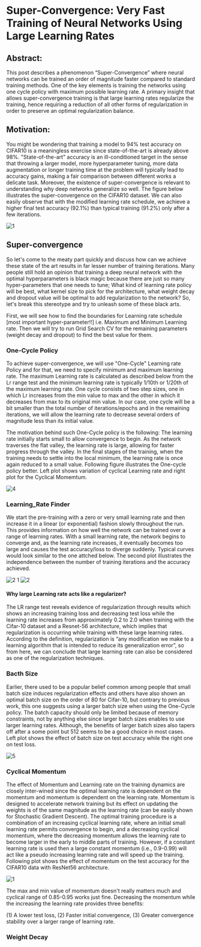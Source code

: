 # Super-Convergence: Very Fast Training of Neural Networks Using Large Learning Rates

## Abstract: 
This post describes a phenomenon “Super-Convergence” where neural networks can be trained an order of magnitude faster compared to standard training methods. One of the key elements is training the networks using one cycle policy with maximum possible learning rate. A primary insight that allows super-convergence training is that large learning rates regularize the training, hence requiring a reduction of all other forms of regularization in order to preserve an optimal regularization balance.


## Motivation:
You might be wondering that training a model to 94% test accuracy on CIFAR10 is a meaningless exercise since state-of-the-art is already above 98%. "State-of-the-art" accuracy is an ill-conditioned target in the sense that throwing a larger model, more hyperparameter tuning, more data augmentation or longer training time at the problem will typically lead to accuracy gains, making a fair comparison between different works a delicate task. Moreover, the existence of super-convergence is relevant to understanding why deep networks generalize so well. The figure below illustrates the super-convergence on the CIFAR10 dataset. We can also easily observe that with the modified learning rate schedule, we achieve a higher final test accuracy (92.1%) than typical training (91.2%) only after a few iterations. 

![1](https://user-images.githubusercontent.com/41862477/49328753-972f5e00-f59b-11e8-9fbf-16465a08c672.JPG) 


## Super-convergence
So let's come to the meaty part quickly and discuss how can we achieve these state of the art results in far lesser number of training iterations. Many people still hold an opinion that training a deep neural network with the optimal hyperparameters is black magic because there are just so many hyper-parameters that one needs to tune; What kind of learning rate policy will be best, what kernel size to pick for the architecture, what weight decay and dropout value will be optimal to add regularization to the network? So, let's break this stereotype and try to unleash some of these black arts. 

First, we will see how to find the boundaries for Learning rate schedule [most important hyper-parameter!!] i.e. Maximum and Minimum Learning rate. Then we will try to run Grid Search CV for the remaining parameters (weight decay and dropout) to find the best value for them.


### One-Cycle Policy
To achieve super-convergence, we will use "One-Cycle" Learning rate Policy and for that, we need to specify minimum and maximum learning rate. The maximum Learning rate is calculated as described below from the Lr range test and the minimum learning rate is typically 1/10th or 1/20th of the maximum learning rate. One cycle consists of two step sizes, one in which Lr increases from the min value to max and the other in which it decreases from max to its original min value. In our case, one cycle will be a bit smaller than the total number of iterations/epochs and in the remaining iterations, we will allow the learning rate to decrease several orders of magnitude less than its initial value. 

The motivation behind such One-Cycle policy is the following: The learning rate initially starts small to allow convergence to begin. As the network traverses the flat valley, the learning rate is large, allowing for faster progress through the valley. In the final stages of the training, when the training needs to settle into the local minimum, the learning rate is once again reduced to a small value. Following figure illustrates the One-cycle policy better. Left plot shows variation of cyclical Learning rate and right plot for the Cyclical Momemtum.

![4](https://user-images.githubusercontent.com/41862477/49328784-0efd8880-f59c-11e8-94f3-35a69260ce97.JPG)


### Learning_Rate Finder
We start the pre-training with a zero or very small learning rate and then increase it in a linear (or exponential) fashion slowly throughout the run. This provides information on how well the network can be trained over a range of learning rates. With a small learning rate, the network begins to converge and, as the learning rate increases, it eventually becomes too large and causes the test accuracy/loss to diverge suddenly. Typical curves would look similar to the one attched below. The second plot illustrates the independence between the number of training iterations and the accuracy achieved. 

![2 1](https://user-images.githubusercontent.com/41862477/49328815-83382c00-f59c-11e8-84fc-dcbecaeee415.JPG)
![2](https://user-images.githubusercontent.com/41862477/49328823-b7135180-f59c-11e8-8f75-9baf29da6fac.JPG)


#### Why large Learning rate acts like a regularizer?
The LR range test reveals evidence of regularization through results which shows an increasing training loss and decreasing test loss while the learning rate increases from approximately 0.2 to 2.0 when training with the Cifar-10 dataset and a Resnet-56 architecture, which implies that regularization is occurring while training with these large learning rates. According to the definition, regularization is “any modification we make to a learning algorithm that is intended to reduce its generalization error”, so from here, we can conclude that large learning rate can also be considered as one of the regularization techniques.


### Bacth Size
Earlier, there used to be a popular belief common among people that small batch size induces regularization effects and others have also shown an optimal batch size on the order of 80 for Cifar-10, but contrary to previous work, this one suggests using a larger batch size when using the One-Cycle policy. The batch capacity should only be limited because of memory constraints, not by anything else since larger batch sizes enables to use larger learning rates. Although, the benefits of larger batch sizes also tapers off after a some point but 512 seems to be a good choice in most cases. Left plot shows the effect of batch size on test accuracy while the right one on test loss.  

![5](https://user-images.githubusercontent.com/41862477/49328844-e6c25980-f59c-11e8-8dbd-77feeb3d8390.JPG)


### Cyclical Momentum
The effect of Momentum and Learning rate on the training dynamics are closely inter-wined since the optimal learning rate is dependent on the momentum and momentum is dependent on the learning rate. Momentum is designed to accelerate network training but its effect on updating the weights is of the same magnitude as the learning rate (can be easily shown for Stochastic Gradient Descent). The optimal training procedure is a combination of an increasing cyclical learning rate, where an initial small learning rate permits convergence to begin, and a decreasing cyclical momentum, where the decreasing momentum allows the learning rate to become larger in the early to middle parts of training. However, if a constant learning rate is used then a large constant momentum (i.e., 0.9-0.99) will act like a pseudo increasing learning rate and will speed up the training. Following plot shows the effect of momentum on the test accuracy for the CIFAR10 data with ResNet56 architecture.

![1](https://user-images.githubusercontent.com/41862477/49328932-3ce3cc80-f59e-11e8-9ad3-70a7f1cc617c.JPG)

The max and min value of momentum doesn't really matters much and cyclical range of 0.85-0.95 works just fine.
Decreasing the momentum while the increasing the learning rate provides three benefits: 

(1) A lower test loss, (2) Faster initial convergence, (3) Greater convergence stability over a larger range of learning rate.


### Weight Decay

